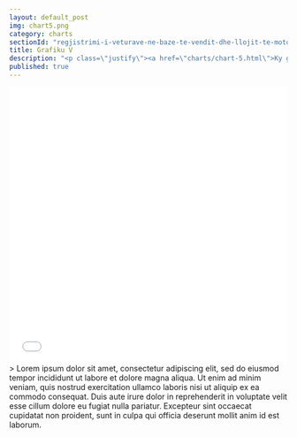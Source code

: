 ```yaml
---
layout: default_post
img: chart5.png
category: charts
sectionId: "regjistrimi-i-veturave-ne-baze-te-vendit-dhe-llojit-te-motorit"
title: Grafiku V
description: "<p class=\"justify\"><a href=\"charts/chart-5.html\">Ky grafikon </a> paraqet regjistrimin e veturave ne baze te vendit dhe llojit te motorit.<br>Lorem ipsum dolor sit amet, consectetur adipiscing elit, sed do eiusmod tempor incididunt ut labore et dolore magna aliqua. Ut enim ad minim veniam, quis nostrud exercitation ullamco laboris nisi ut aliquip ex ea commodo consequat.</p>"
published: true
---
```



<iframe class="highcharts-iframe" src="//cloud.highcharts.com/embed/edovuh" style="border: 0; width: 100%; height: 500px">&nbsp;</iframe>
> Lorem ipsum dolor sit amet, consectetur adipiscing elit, sed do eiusmod tempor incididunt ut labore et dolore magna aliqua. Ut enim ad minim veniam, quis nostrud exercitation ullamco laboris nisi ut aliquip ex ea commodo consequat. Duis aute irure dolor in reprehenderit in voluptate velit esse cillum dolore eu fugiat nulla pariatur. Excepteur sint occaecat cupidatat non proident, sunt in culpa qui officia deserunt mollit anim id est laborum.
